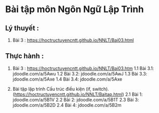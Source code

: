 # Bài tập môn Ngôn Ngữ Lập Trình 

## Lý thuyết :
1. Bài 3 : https://hoctructuyencntt.github.io/NNLT/Bai03.html

## Thực hành :
1. Bài 3 : https://hoctructuyencntt.github.io/NNLT/Bai03.htm
1.1  Bài 3.1: jdoodle.com/a/5Awu
1.2  Bài 3.2: jdoodle.com/a/5AwJ
1.3  Bài 3.3: jdoodle.com/a/5Axe
1.4  Bài 3.4: jdoodle.com/a/5Axe
 
 
2. Bài tập lập trình Cấu trúc điều kiện (if, switch). (https://hoctructuyencntt.github.io/NNLT/Baitap.html)
2.1  Bài 1: jdoodle.com/a/5B1V
2.2  Bài 2: jdoodle.com/a/5B1T
2.3  Bài 3: jdoodle.com/a/5B2D
2.4  Bài 4: jdoodle.com/a/5B2m
